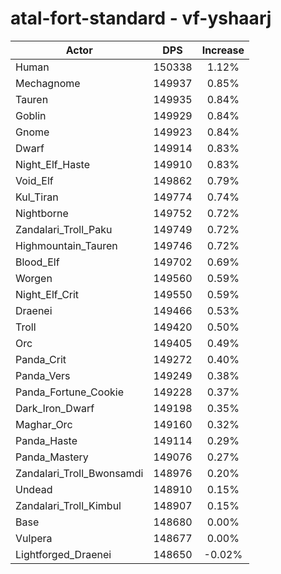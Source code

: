 # atal-fort-standard - vf-yshaarj
| Actor | DPS | Increase |
|---|:---:|:---:|
|Human|150338|1.12%|
|Mechagnome|149937|0.85%|
|Tauren|149935|0.84%|
|Goblin|149929|0.84%|
|Gnome|149923|0.84%|
|Dwarf|149914|0.83%|
|Night_Elf_Haste|149910|0.83%|
|Void_Elf|149862|0.79%|
|Kul_Tiran|149774|0.74%|
|Nightborne|149752|0.72%|
|Zandalari_Troll_Paku|149749|0.72%|
|Highmountain_Tauren|149746|0.72%|
|Blood_Elf|149702|0.69%|
|Worgen|149560|0.59%|
|Night_Elf_Crit|149550|0.59%|
|Draenei|149466|0.53%|
|Troll|149420|0.50%|
|Orc|149405|0.49%|
|Panda_Crit|149272|0.40%|
|Panda_Vers|149249|0.38%|
|Panda_Fortune_Cookie|149228|0.37%|
|Dark_Iron_Dwarf|149198|0.35%|
|Maghar_Orc|149160|0.32%|
|Panda_Haste|149114|0.29%|
|Panda_Mastery|149076|0.27%|
|Zandalari_Troll_Bwonsamdi|148976|0.20%|
|Undead|148910|0.15%|
|Zandalari_Troll_Kimbul|148907|0.15%|
|Base|148680|0.00%|
|Vulpera|148677|0.00%|
|Lightforged_Draenei|148650|-0.02%|
